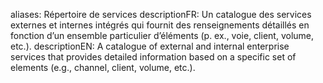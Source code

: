 aliases: Répertoire de services
descriptionFR: Un catalogue des services externes et internes intégrés qui fournit des renseignements détaillés en fonction d’un ensemble particulier d’éléments (p. ex., voie, client, volume, etc.).
descriptionEN: A catalogue of external and internal enterprise services that provides detailed information based on a specific set of elements (e.g., channel, client, volume, etc.).